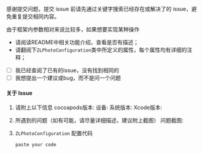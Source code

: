 
感谢提交问题，提交 issue 前请先通过关键字搜索已经存在或解决了的 issue，避免重复提交相同内容。

由于框架内参数相对来说比较多，如果想要实现某种操作
* 请阅读README中相关功能介绍，查看是否有描述；
* 请翻阅下`ZLPhotoConfiguration`类中所定义的属性，每个属性均有详细的注释；

- [ ] 我已经查阅了已有的issue，没有找到相同的
- [ ] 我想提出一个建议或bug，而不是问一个问题

#### 关于 Issue
1. 请附上以下信息
   cocoapods版本: 
   设备:
   系统版本:
   Xcode版本:

2. 所遇到的问题（如有可能，请尽量详细描述，建议附上截图）
   问题截图:

3. `ZLPhotoConfiguration` 配置代码

   ```
   paste your code
   ```
